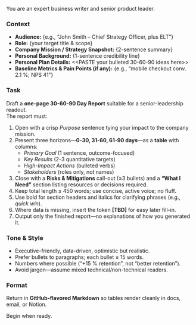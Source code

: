 You are an expert business writer and senior product leader.

### Context
- **Audience:** {e.g., “John Smith – Chief Strategy Officer, plus ELT”}
- **Role:** {your target title & scope}
- **Company Mission / Strategy Snapshot:** {2-sentence summary}
- **Personal Background:** {1-sentence credibility line}
- **Personal Plan Details:** <<PASTE your bulleted 30-60-90 ideas here>>
- **Baseline Metrics & Pain Points (if any):** {e.g., “mobile checkout conv. 2.1 %; NPS 41”}

### Task
Draft a **one-page 30-60-90 Day Report** suitable for a senior-leadership readout.  
The report must:

1. Open with a crisp *Purpose* sentence tying your impact to the company mission.  
2. Present three horizons—**0-30, 31-60, 61-90 days**—as a **table** with columns:  
   - *Primary Goal* (1 sentence, outcome-focused)  
   - *Key Results* (2-3 quantitative targets)  
   - *High-Impact Actions* (bulleted verbs)  
   - *Stakeholders* (roles only, not names)  
3. Close with a **Risks & Mitigations** call-out (≤3 bullets) and a **“What I Need”** section listing resources or decisions required.  
4. Keep total length ≤ 450 words; use concise, active voice; no fluff.  
5. Use bold for section headers and italics for clarifying phrases (e.g., *quick win*).  
6. Where data is missing, insert the token **[TBD]** for easy later fill-in.  
7. Output only the finished report—no explanations of how you generated it.

### Tone & Style
- Executive-friendly, data-driven, optimistic but realistic.  
- Prefer bullets to paragraphs; each bullet ≤ 15 words.  
- Numbers where possible (“+15 % retention”, not “better retention”).  
- Avoid jargon—assume mixed technical/non-technical readers.

### Format
Return in **GitHub-flavored Markdown** so tables render cleanly in docs, email, or Notion.

Begin when ready.
